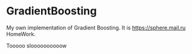 # GradientBoosting

My own implementation of Gradient Boosting. It is https://sphere.mail.ru HomeWork.

Tooooo sloooooooooow
